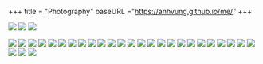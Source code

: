 +++
title = "Photography"
baseURL ="https://anhvung.github.io/me/"
+++


![](155238895_1036081357198161_1512727636825151953_n.jpg)
![](161776081_1031307377394779_3200227547682183740_n.jpg)
![](166686481_455618125707899_4522023936286431349_n.jpg)

![](176052263_2769561073374034_723519283204773325_n.jpg)
![](196514905_960844674675061_2719893209536194359_n.jpg)
![](196619240_102120612055907_1933902003892750331_n.jpg)
![](219493091_245815007126609_8718371875441681905_n.jpg)
![](234554883_1139475329793855_549979313040508821_n.jpg)
![](234837444_3007920249419938_410415942983490099_n.jpg)
![](235820319_663591581709568_2452329192182802488_n.jpg)
![](236108076_202914811806419_1658143739826612998_n.jpg)
![](236852085_336664844865348_7488842767318559366_n.jpg)
![](237272267_265998718347132_1745955939309044195_n.jpg)
![](240640962_197289875718734_3104341248338499500_n.jpg)
![](244753807_138390471858873_1839511314134752728_n.jpg)
![](245539320_456410925748889_3122021840450116039_n.jpg)
![](246496155_205050091741374_1386169533154122714_n.jpg)
![](246731076_460109412055721_7477251153443495721_n.jpg)
![](247373618_1232194410622990_8543966636152638233_n.jpg)
![](247464962_199439365638426_9068062838650488785_n.jpg)
![](269021254_1913981162115866_2363731857241627406_n.jpg)
![](82923020_810854629427530_2684668313076993646_n.jpg)
![](83774018_237895250543096_7106469478374643566_n.jpg)
![](83812106_519106825401138_5258706122113304176_n.jpg)
![](148646644_1845832668902461_4601841049058803332_n.jpg)
![](152958459_3767142683353118_7144612083438088392_n.jpg)
![](153012396_261540422210180_7828426170247924213_n.jpg)
![](154066067_430887901323544_3757356996149336523_n.jpg)
![](154373120_904881773621785_1250575045165996055_n.jpg)
![](167433811_122937163140231_3932393510916942393_n.jpg)
![](168854041_2793287337651492_3162864252910852112_n.jpg)